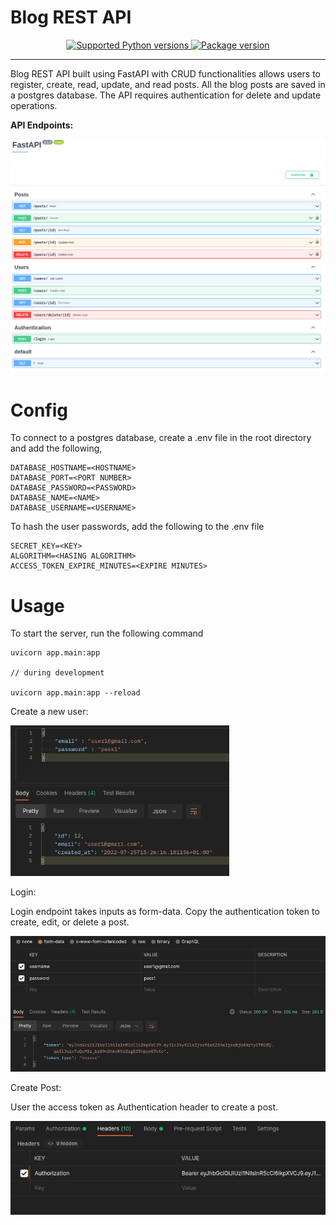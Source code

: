 # Blog REST API
<p align = "center">
<a href="https://pypi.org/project/fastapi" target="_blank">
    <img src="https://img.shields.io/pypi/pyversions/fastapi.svg?color=%2334D058" alt="Supported Python versions">
</a>
<a href="https://pypi.org/project/fastapi" target="_blank">
    <img src="https://img.shields.io/pypi/v/fastapi?color=%2334D058&label=pypi%20package" alt="Package version">
</a>
</p>

---

Blog REST API built using FastAPI with CRUD functionalities allows users to register, create, read, update, and read posts. All the blog posts are saved in a postgres database. The API requires authentication for delete and update operations.

**API Endpoints:**

<p align="center">
  <img src="doc.png" width="750" />
</p>

# Config

To connect to a postgres database, create a .env file in the root directory and add the following,

```
DATABASE_HOSTNAME=<HOSTNAME>
DATABASE_PORT=<PORT NUMBER>
DATABASE_PASSWORD=<PASSWORD>
DATABASE_NAME=<NAME>
DATABASE_USERNAME=<USERNAME>
```

To hash the user passwords, add the following to the .env file

```
SECRET_KEY=<KEY>
ALGORITHM=<HASING ALGORITHM>
ACCESS_TOKEN_EXPIRE_MINUTES=<EXPIRE MINUTES>
```

# Usage

To start the server, run the following command

```
uvicorn app.main:app

// during development

uvicorn app.main:app --reload
```
Create a new user:
<p align="left">
  <img src="demo/create_user.png" width="350" />
</p>

Login:

Login endpoint takes inputs as form-data. Copy the authentication token to create, edit, or delete a post.

<p align="left">
  <img src="demo/login.png" />
</p>

Create Post:

User the access token as Authentication header to create a post.
<p align="left">
  <img src="demo/create_post_auth.png" />
</p>
